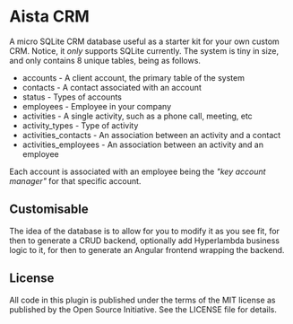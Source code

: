 # Aista CRM

A micro SQLite CRM database useful as a starter kit for your own custom CRM.
Notice, it _only_ supports SQLite currently. The system is tiny in size, and
only contains 8 unique tables, being as follows.

* accounts - A client account, the primary table of the system
* contacts - A contact associated with an account
* status - Types of accounts
* employees - Employee in your company
* activities - A single activity, such as a phone call, meeting, etc
* activity_types - Type of activity
* activities_contacts - An association between an activity and a contact
* activities_employees - An association between an activity and an employee

Each account is associated with an employee being the _"key account manager"_ for
that specific account.

## Customisable

The idea of the database is to allow for you to modify it as you see fit, for then
to generate a CRUD backend, optionally add Hyperlambda business logic to it, for
then to generate an Angular frontend wrapping the backend.

## License

All code in this plugin is published under the terms of the MIT license as published
by the Open Source Initiative. See the LICENSE file for details.

